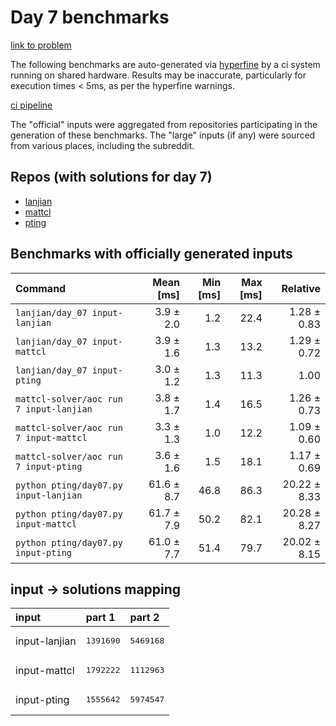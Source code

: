# Day 7 benchmarks

[link to problem](http://adventofcode.com/2022/day/7)

The following benchmarks are auto-generated via [hyperfine](https://github.com/sharkdp/hyperfine) by a ci system running on shared hardware. Results may be inaccurate, particularly for execution times < 5ms, as per the hyperfine warnings.

[ci pipeline](http://ci.papercode.net:8080/teams/aoc2022/pipelines/aoc-compare-2022)

The "official" inputs were aggregated from repositories participating in the generation of these benchmarks. The "large" inputs (if any) were sourced from various places, including the subreddit.

## Repos (with solutions for day 7)


- [lanjian](https://github.com/LanJian/aoc-2022)
- [mattcl](https://github.com/mattcl/aoc2022)
- [pting](https://github.com/pting/aoc2022)

## Benchmarks with officially generated inputs
| Command | Mean [ms] | Min [ms] | Max [ms] | Relative |
|:---|---:|---:|---:|---:|
| `lanjian/day_07 input-lanjian` | 3.9 ± 2.0 | 1.2 | 22.4 | 1.28 ± 0.83 |
| `lanjian/day_07 input-mattcl` | 3.9 ± 1.6 | 1.3 | 13.2 | 1.29 ± 0.72 |
| `lanjian/day_07 input-pting` | 3.0 ± 1.2 | 1.3 | 11.3 | 1.00 |
| `mattcl-solver/aoc run 7 input-lanjian` | 3.8 ± 1.7 | 1.4 | 16.5 | 1.26 ± 0.73 |
| `mattcl-solver/aoc run 7 input-mattcl` | 3.3 ± 1.3 | 1.0 | 12.2 | 1.09 ± 0.60 |
| `mattcl-solver/aoc run 7 input-pting` | 3.6 ± 1.6 | 1.5 | 18.1 | 1.17 ± 0.69 |
| `python pting/day07.py input-lanjian` | 61.6 ± 8.7 | 46.8 | 86.3 | 20.22 ± 8.33 |
| `python pting/day07.py input-mattcl` | 61.7 ± 7.9 | 50.2 | 82.1 | 20.28 ± 8.27 |
| `python pting/day07.py input-pting` | 61.0 ± 7.7 | 51.4 | 79.7 | 20.02 ± 8.15 |

## input -> solutions mapping
|input|part 1|part 2|
|:---|:---|:---|
|input-lanjian|<pre>1391690</pre>|<pre>5469168</pre>|
|input-mattcl|<pre>1792222</pre>|<pre>1112963</pre>|
|input-pting|<pre>1555642</pre>|<pre>5974547</pre>|

